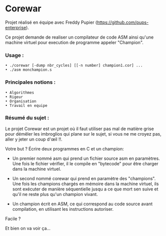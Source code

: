 # Corewar

Projet réalisé en équipe avec Freddy Pupier (https://github.com/pups-enterprise).

Ce projet demande de realiser un compilateur de code ASM ainsi qu'une machine virtuel pour execution de programme appeler "Champion".

### Usage :

    • ./corewar [-dump nbr_cycles] [[-n number] champion1.cor] ...
    • ./asm monchampion.s

### Principales notions :

    • Algorithmes
    • Rigeur 
    • Organisation 
    • Travail en equipe
    
### Résumé du sujet :


Le projet  Corewar  est un projet  où  il faut utiliser pas mal de  matière  grise pour  démêler  les imbroglios qui plane sur le sujet, si vous ne me  croyez  pas, aller y jeter un coup d'œil  !!.  
  
Votre but ? Écrire  deux programmes en C et un  champion:  
  
- Un  premier nommé  asm  qui prend un fichier source  asm  en paramètres. Une  fois le fichier  vérifier, il le compile en "bytecode" pour  être  charger dans la machine virtuel.  
  
- Un second nommé  corewar  qui prend en  paramètre  des "champions". Une fois les champions chargés en mémoire dans la machine virtuel, ils sont exécuter de manière  séquentielle  jusqu  a  ce que mort sen suive et qu'il ne reste plus qu'un champion vivant.  
  
- Un  champion  écrit  en ASM, ce qui correspond au code source avant compilation, en utilisant les instructions autoriser.  
  
Facile ?  
  
Et  bien on  va voir ça...
